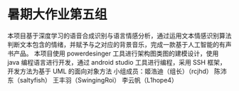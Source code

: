 # 暑期大作业第五组
本项目基于深度学习的语音合成识别与语言情感分析，通过运用文本情感识别算法判断文本包含的情绪，并赋予与之对应的背景音乐，完成一款基于人工智能的有声书产品。
本项目使用 powerdesinger 工具进行架构图类图的建模设计，使用 java 编程语言进行开发，通过 android studio 工具进行编程，采用 SSH 框架，开发方法为基于
UML 的面向对象方法
小组成员：姬浩迪（组长）（rcjhd）  陈沛东（saltyfish） 王丰羽（SwingingRoi） 李云帆（L1hope4）
